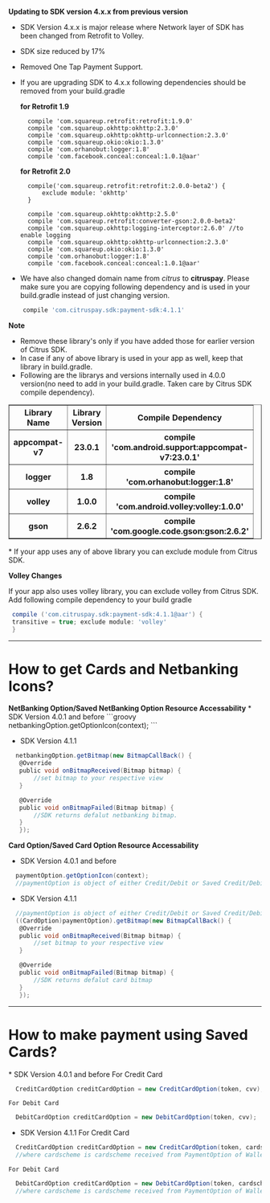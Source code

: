 <b>Updating to SDK version 4.x.x from previous version</b>
* SDK Version 4.x.x  is major release where Network layer of SDK has been changed from Retrofit to Volley.
* SDK size reduced by 17%
* Removed One Tap Payment Support.
* If you are upgrading SDK to 4.x.x following dependencies should be removed from your build.gradle

  <b>for Retrofit 1.9</b>
  
        compile 'com.squareup.retrofit:retrofit:1.9.0' 
        compile 'com.squareup.okhttp:okhttp:2.3.0' 
        compile 'com.squareup.okhttp:okhttp-urlconnection:2.3.0'
        compile 'com.squareup.okio:okio:1.3.0' 
        compile 'com.orhanobut:logger:1.8' 
        compile 'com.facebook.conceal:conceal:1.0.1@aar'
  
   <b>for Retrofit 2.0</b>
   
        compile('com.squareup.retrofit:retrofit:2.0.0-beta2') { 
            exclude module: 'okhttp'
        }
   
        compile 'com.squareup.okhttp:okhttp:2.5.0' 
        compile 'com.squareup.retrofit:converter-gson:2.0.0-beta2' 
        compile 'com.squareup.okhttp:logging-interceptor:2.6.0' //to enable logging 
        compile 'com.squareup.okhttp:okhttp-urlconnection:2.3.0' 
        compile 'com.squareup.okio:okio:1.3.0' 
        compile 'com.orhanobut:logger:1.8'
        compile 'com.facebook.conceal:conceal:1.0.1@aar'
        
* We have also changed domain name from *citrus* to **citruspay**. Please make sure you are copying following dependency 
  and is used in your build.gradle instead of just changing version.

```groovy
	compile 'com.citruspay.sdk:payment-sdk:4.1.1'
```

<b>Note</b>

* Remove these library's only if you have added those for earlier version of Citrus SDK.
* In case if any of above library is used in your app as well, keep that library in build.gradle.
* Following are the librarys and versions internally used in 4.0.0 version(no need to add in your build.gradle. Taken care by   Citrus SDK compile dependency).

<table border="1" width="100%">
   <col width="20">
   <col width="20">
    <col width="60">

  <tr align="center">
    <th>Library Name</th>
    <th>Library Version</th>
    <th>Compile Dependency</th>
  </tr>
  <tr align="center">
    <th>appcompat-v7</th>
    <th>23.0.1</th>
    <th>compile 'com.android.support:appcompat-v7:23.0.1'</th>
  </tr>
  <tr align="center">
    <th>logger</th>
    <th>1.8</th>
    <th>compile 'com.orhanobut:logger:1.8'</th>
  </tr>
  <tr align="center">
    <th>volley</th>
    <th>1.0.0</th>
    <th>compile 'com.android.volley:volley:1.0.0'</th>
  </tr>
   <tr align="center">
    <th>gson</th>
    <th>2.6.2</th>
    <th>compile 'com.google.code.gson:gson:2.6.2'</th>
  </tr>
</table> 
* If your app uses any of above library you can exclude module from Citrus SDK.


<b>Volley Changes</b>

  If your app also uses volley library, you can exclude volley from Citrus SDK. Add following compile dependency to your build gradle
```groovy
 compile ('com.citruspay.sdk:payment-sdk:4.1.1@aar') {
 transitive = true; exclude module: 'volley'
 }
```
<hr /> 
<h1> How to get Cards and Netbanking Icons?</h1>
<b>NetBanking Option/Saved NetBanking Option Resource Accessability</b>
 * SDK Version 4.0.1 and before
 ```groovy
   netbankingOption.getOptionIcon(context);
 ```
 
 * SDK Version 4.1.1 
 ```groovy
   netbankingOption.getBitmap(new BitmapCallBack() {
	@Override
	public void onBitmapReceived(Bitmap bitmap) {
		//set bitmap to your respective view
	}

	@Override
	public void onBitmapFailed(Bitmap bitmap) {
		//SDK returns defalut netbanking bitmap.
	}
    });
 ```
 
<b>Card Option/Saved Card Option Resource Accessability</b>
 * SDK Version 4.0.1 and before
 ```groovy
   paymentOption.getOptionIcon(context); 
   //paymentOption is object of either Credit/Debit or Saved Credit/Debit Card.
 ```
 
 * SDK Version 4.1.1 
 ```groovy
   //paymentOption is object of either Credit/Debit or Saved Credit/Debit Card. 	
   ((CardOption)paymentOption).getBitmap(new BitmapCallBack() {
	@Override
	public void onBitmapReceived(Bitmap bitmap) {
		//set bitmap to your respective view
	}

	@Override
	public void onBitmapFailed(Bitmap bitmap) {
		//SDK returns defalut card bitmap
	}
    });
 ```
 
<hr />  
<h1>How to make payment using Saved Cards?</h1>
 * SDK Version 4.0.1 and before
   For Credit Card  
   
 ```groovy
   CreditCardOption creditCardOption = new CreditCardOption(token, cvv);
 ```
 
    For Debit Card 
    
 ```groovy
   DebitCardOption creditCardOption = new DebitCardOption(token, cvv);
 ```
 
 * SDK Version 4.1.1
   For Credit Card  	
   
 ```groovy
   CreditCardOption creditCardOption = new CreditCardOption(token, cardscheme, cvv);
   //where cardscheme is cardscheme received from PaymentOption of WalletList.
 ```
 
    For Debit Card  	
    
 ```groovy
   DebitCardOption creditCardOption = new DebitCardOption(token, cardscheme, cvv);
   //where cardscheme is cardscheme received from PaymentOption of WalletList.
 ```

 
 
 



  

